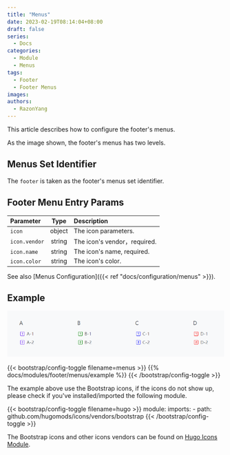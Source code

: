 ```yaml
---
title: "Menus"
date: 2023-02-19T08:14:04+08:00
draft: false
series:
  - Docs
categories:
  - Module
  - Menus
tags:
  - Footer
  - Footer Menus
images:
authors:
  - RazonYang
---
```


This article describes how to configure the footer's menus.

<!--more-->

As the image shown, the footer's menus has two levels.

## Menus Set Identifier

The `footer` is taken as the footer's menus set identifier.

## Footer Menu Entry Params

| Parameter     |  Type   | Description                                                     |
| :------------ | :-----: | :-------------------------------------------------------------- |
| `icon`        | object  | The icon parameters.                                            |
| `icon.vendor` | string  | The icon's vendor，required.                                    |
| `icon.name`   | string  | The icon's name, required.                                      |
| `icon.color`  | string  | The icon's color.                                               |

See also [Menus Configuration]({{< ref "docs/configuration/menus" >}}).

## Example

![Footer Menus Example](example.png)

{{< bootstrap/config-toggle filename=menus >}}
{{% docs/modules/footer/menus/example %}}
{{< /bootstrap/config-toggle >}}

The example above use the Bootstrap icons, if the icons do not show up, please check if you've installed/imported the following module.

{{< bootstrap/config-toggle filename=hugo >}}
module:
  imports:
    - path: github.com/hugomods/icons/vendors/bootstrap
{{< /bootstrap/config-toggle >}}

The Bootstrap icons and other icons vendors can be found on [Hugo Icons Module](https://hugo-icons.razonyang.com/).
